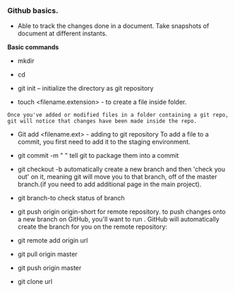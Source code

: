 ### Github basics.
- Able to track the changes done in a document. Take snapshots of document at different instants.

**Basic commands**

- mkdir  <name>

- cd <name>

- git init – initialize the directory as git repository

- touch <filename.extension> - to create a file inside folder.
```
Once you've added or modified files in a folder containing a git repo, git will notice that changes have been made inside the repo.
```
- Git add <filename.ext> - adding to git repository
To add a file to a commit, you first need to add it to the staging environment.

- git commit -m " "
 tell git to package them into a commit

- git checkout -b <my branch name>
automatically create a new branch and then 'check you out' on it, meaning git will move you to that branch, off of the master branch.(if you need to add additional page in the main project).

- git branch-to check status of branch

- git push origin <yourbranchname>
origin-short for remote repository.
to push changes onto a new branch on GitHub, you'll want to run . GitHub will automatically create the branch for you on the remote repository: 

- git remote add origin url

- git pull origin master

- git push origin master

- git clone url


